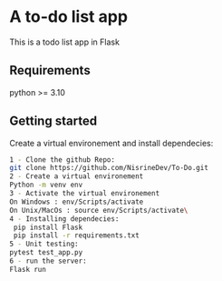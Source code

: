 # A to-do list app
This is a todo list app in Flask 
## Requirements
python >= 3.10
## Getting started
Create a virtual environement and install dependecies:
```bash
1 - Clone the github Repo:
git clone https://github.com/NisrineDev/To-Do.git
2 - Create a virtual environement
Python -m venv env
3 - Activate the virtual environement
On Windows : env/Scripts/activate
On Unix/MacOs : source env/Scripts/activate\
4 - Installing dependecies:
 pip install Flask
 pip install -r requirements.txt
5 - Unit testing:
pytest test_app.py
6 - run the server:
Flask run
```
